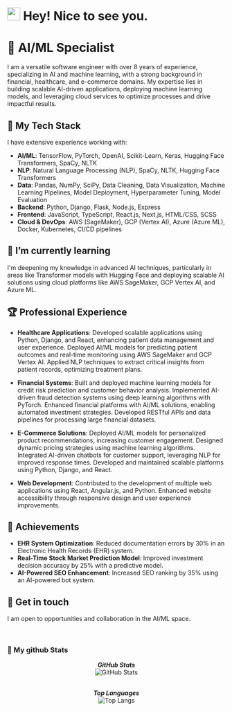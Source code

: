 <h1><img src="https://emojis.slackmojis.com/emojis/images/1531849430/4246/blob-sunglasses.gif?1531849430" width="30"/> Hey! Nice to see you.</h1>

# 💼 AI/ML Specialist

I am a versatile software engineer with over 8 years of experience, specializing in AI and machine learning, with a strong background in financial, healthcare, and e-commerce domains. My expertise lies in building scalable AI-driven applications, deploying machine learning models, and leveraging cloud services to optimize processes and drive impactful results.

## 🔭 My Tech Stack

I have extensive experience working with:

- **AI/ML**: TensorFlow, PyTorch, OpenAI, Scikit-Learn, Keras, Hugging Face Transformers, SpaCy, NLTK
- **NLP**: Natural Language Processing (NLP), SpaCy, NLTK, Hugging Face Transformers
- **Data**: Pandas, NumPy, SciPy, Data Cleaning, Data Visualization, Machine Learning Pipelines, Model Deployment, Hyperparameter Tuning, Model Evaluation
- **Backend**: Python, Django, Flask, Node.js, Express
- **Frontend**: JavaScript, TypeScript, React.js, Next.js, HTML/CSS, SCSS
- **Cloud & DevOps**: AWS (SageMaker), GCP (Vertex AI), Azure (Azure ML), Docker, Kubernetes, CI/CD pipelines

## 🌱 I’m currently learning 

I'm deepening my knowledge in advanced AI techniques, particularly in areas like Transformer models with Hugging Face and deploying scalable AI solutions using cloud platforms like AWS SageMaker, GCP Vertex AI, and Azure ML.

## 🏆 Professional Experience

- **Healthcare Applications**: Developed scalable applications using Python, Django, and React, enhancing patient data management and user experience. Deployed AI/ML models for predicting patient outcomes and real-time monitoring using AWS SageMaker and GCP Vertex AI. Applied NLP techniques to extract critical insights from patient records, optimizing treatment plans.

- **Financial Systems**: Built and deployed machine learning models for credit risk prediction and customer behavior analysis. Implemented AI-driven fraud detection systems using deep learning algorithms with PyTorch. Enhanced financial platforms with AI/ML solutions, enabling automated investment strategies. Developed RESTful APIs and data pipelines for processing large financial datasets.

- **E-Commerce Solutions**: Deployed AI/ML models for personalized product recommendations, increasing customer engagement. Designed dynamic pricing strategies using machine learning algorithms. Integrated AI-driven chatbots for customer support, leveraging NLP for improved response times. Developed and maintained scalable platforms using Python, Django, and React.

- **Web Development**: Contributed to the development of multiple web applications using React, Angular.js, and Python. Enhanced website accessibility through responsive design and user experience improvements.

## 🏅 Achievements

- **EHR System Optimization**: Reduced documentation errors by 30% in an Electronic Health Records (EHR) system.
- **Real-Time Stock Market Prediction Model**: Improved investment decision accuracy by 25% with a predictive model.
- **AI-Powered SEO Enhancement**: Increased SEO ranking by 35% using an AI-powered bot system.

## 💬 Get in touch

I am open to opportunities and collaboration in the AI/ML space.

<br>

<h3>👀 My github Stats</h3>

<div>
  <p align="center">
  <b><em>GitHub Stats</em></b> <br/>
  <img src="https://github-readme-streak-stats.herokuapp.com/?user=AAA0109" alt="GitHub Stats" /> <br/><br/>
  </p>
</div>
<div>
  <p align="center">
  <b><em>Top Languages</em></b> <br/>
  <img src="https://github-readme-stats.vercel.app/api/top-langs/?username=AAA0109&layout=compact" alt="Top Langs" /> <br/><br/>
  </p>
</div>
